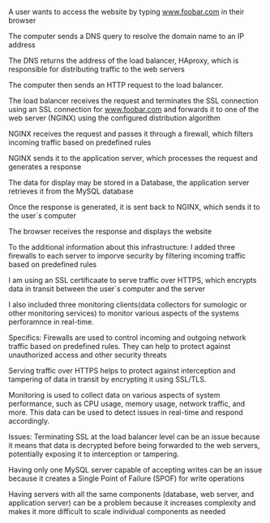 A user wants to access the website by typing www.foobar.com in their browser

The computer sends a DNS query to resolve the domain name to an IP address

The DNS returns the address of the load balancer, HAproxy, which is responsible for distributing traffic to the web  servers

The computer then sends an HTTP request to the load balancer.

The load balancer receives the request and terminates the SSL connection using an SSL connection for www.foobar.com  and forwards it to one of the  web server (NGINX) using the configured distribution algorithm

NGINX receives the request and passes it through a firewall, which filters incoming traffic based on predefined rules

NGINX sends it to the application server, which processes the request and generates a response

The data for display may be stored in a Database, the application server retrieves it from the MySQL database

Once the response is generated, it is sent back to NGINX, which sends it to the user`s computer

The browser receives the response and displays the website

To the additional information about this infrastructure:
I added three firewalls to each server to imporve security by filtering incoming traffic based on predefined rules

I am using an SSL certificaate to serve traffic over HTTPS, which encrypts data in transit between the user`s computer and the server

I also included three monitoring clients(data collectors for sumologic or other monitoring services) to monitor various aspects of the systems perforamnce in real-time.

Specifics:
Firewalls are used to control incoming and outgoing network traffic based on predefined rules. They can help to protect against unauthorized access and other security threats

Serving traffic over HTTPS helps to protect against interception and tampering of data in transit by encrypting it using SSL/TLS.

Monitoring is used to collect data on various aspects of system performance, such as CPU usage, memory usage, network traffic, and more. This data can be used to detect issues in real-time and respond accordingly.

Issues:
Terminating SSL at the load balancer level can be an issue because it means that data is decrypted before being forwarded to the web servers, potentially exposing it to interception or tampering.

Having only one MySQL server capable of accepting writes can be an issue because it creates a Single Point of Failure (SPOF) for write operations

Having servers with all the same components (database, web server, and application server) can be a problem because it increases complexity and makes it more difficult to scale individual components as needed
